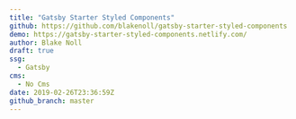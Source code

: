 ```yaml
---
title: "Gatsby Starter Styled Components"
github: https://github.com/blakenoll/gatsby-starter-styled-components
demo: https://gatsby-starter-styled-components.netlify.com/
author: Blake Noll
draft: true
ssg:
  - Gatsby
cms:
  - No Cms
date: 2019-02-26T23:36:59Z
github_branch: master
---
```

